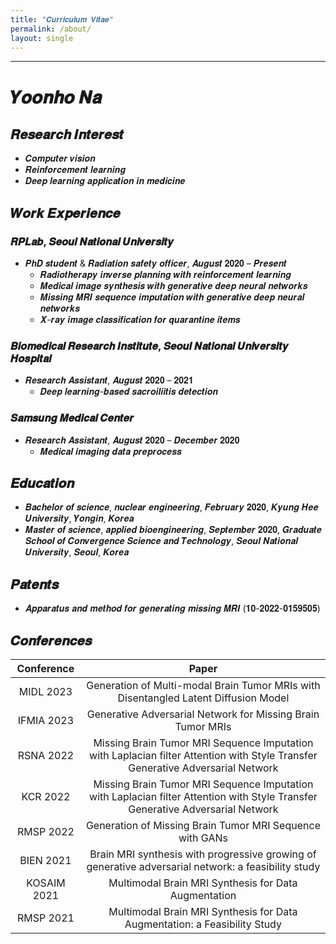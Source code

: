 ```yaml
---
title: "𝑪𝒖𝒓𝒓𝒊𝒄𝒖𝒍𝒖𝒎 𝑽𝒊𝒕𝒂𝒆"
permalink: /about/
layout: single
---
```

---
# 𝒀𝒐𝒐𝒏𝒉𝒐 𝑵𝒂
## 𝑹𝒆𝒔𝒆𝒂𝒓𝒄𝒉 𝑰𝒏𝒕𝒆𝒓𝒆𝒔𝒕
- 𝑪𝒐𝒎𝒑𝒖𝒕𝒆𝒓 𝒗𝒊𝒔𝒊𝒐𝒏
- 𝑹𝒆𝒊𝒏𝒇𝒐𝒓𝒄𝒆𝒎𝒆𝒏𝒕 𝒍𝒆𝒂𝒓𝒏𝒊𝒏𝒈
- 𝑫𝒆𝒆𝒑 𝒍𝒆𝒂𝒓𝒏𝒊𝒏𝒈 𝒂𝒑𝒑𝒍𝒊𝒄𝒂𝒕𝒊𝒐𝒏 𝒊𝒏 𝒎𝒆𝒅𝒊𝒄𝒊𝒏𝒆

## 𝑾𝒐𝒓𝒌 𝑬𝒙𝒑𝒆𝒓𝒊𝒆𝒏𝒄𝒆
### 𝑹𝑷𝑳𝒂𝒃, 𝑺𝒆𝒐𝒖𝒍 𝑵𝒂𝒕𝒊𝒐𝒏𝒂𝒍 𝑼𝒏𝒊𝒗𝒆𝒓𝒔𝒊𝒕𝒚
- 𝑷𝒉𝑫 𝒔𝒕𝒖𝒅𝒆𝒏𝒕 & 𝑹𝒂𝒅𝒊𝒂𝒕𝒊𝒐𝒏 𝒔𝒂𝒇𝒆𝒕𝒚 𝒐𝒇𝒇𝒊𝒄𝒆𝒓, 𝑨𝒖𝒈𝒖𝒔𝒕 𝟐𝟎𝟐𝟎 – 𝑷𝒓𝒆𝒔𝒆𝒏𝒕
  - 𝑹𝒂𝒅𝒊𝒐𝒕𝒉𝒆𝒓𝒂𝒑𝒚 𝒊𝒏𝒗𝒆𝒓𝒔𝒆 𝒑𝒍𝒂𝒏𝒏𝒊𝒏𝒈 𝒘𝒊𝒕𝒉 𝒓𝒆𝒊𝒏𝒇𝒐𝒓𝒄𝒆𝒎𝒆𝒏𝒕 𝒍𝒆𝒂𝒓𝒏𝒊𝒏𝒈
  -	𝑴𝒆𝒅𝒊𝒄𝒂𝒍 𝒊𝒎𝒂𝒈𝒆 𝒔𝒚𝒏𝒕𝒉𝒆𝒔𝒊𝒔 𝒘𝒊𝒕𝒉 𝒈𝒆𝒏𝒆𝒓𝒂𝒕𝒊𝒗𝒆 𝒅𝒆𝒆𝒑 𝒏𝒆𝒖𝒓𝒂𝒍 𝒏𝒆𝒕𝒘𝒐𝒓𝒌𝒔
  -	𝑴𝒊𝒔𝒔𝒊𝒏𝒈 𝑴𝑹𝑰 𝒔𝒆𝒒𝒖𝒆𝒏𝒄𝒆 𝒊𝒎𝒑𝒖𝒕𝒂𝒕𝒊𝒐𝒏 𝒘𝒊𝒕𝒉 𝒈𝒆𝒏𝒆𝒓𝒂𝒕𝒊𝒗𝒆 𝒅𝒆𝒆𝒑 𝒏𝒆𝒖𝒓𝒂𝒍 𝒏𝒆𝒕𝒘𝒐𝒓𝒌𝒔
  -	𝑿-𝒓𝒂𝒚 𝒊𝒎𝒂𝒈𝒆 𝒄𝒍𝒂𝒔𝒔𝒊𝒇𝒊𝒄𝒂𝒕𝒊𝒐𝒏 𝒇𝒐𝒓 𝒒𝒖𝒂𝒓𝒂𝒏𝒕𝒊𝒏𝒆 𝒊𝒕𝒆𝒎𝒔

### 𝑩𝒊𝒐𝒎𝒆𝒅𝒊𝒄𝒂𝒍 𝑹𝒆𝒔𝒆𝒂𝒓𝒄𝒉 𝑰𝒏𝒔𝒕𝒊𝒕𝒖𝒕𝒆, 𝑺𝒆𝒐𝒖𝒍 𝑵𝒂𝒕𝒊𝒐𝒏𝒂𝒍 𝑼𝒏𝒊𝒗𝒆𝒓𝒔𝒊𝒕𝒚 𝑯𝒐𝒔𝒑𝒊𝒕𝒂𝒍
- 𝑹𝒆𝒔𝒆𝒂𝒓𝒄𝒉 𝑨𝒔𝒔𝒊𝒔𝒕𝒂𝒏𝒕, 𝑨𝒖𝒈𝒖𝒔𝒕 𝟐𝟎𝟐𝟎 – 𝟐𝟎𝟐𝟏
  - 𝑫𝒆𝒆𝒑 𝒍𝒆𝒂𝒓𝒏𝒊𝒏𝒈-𝒃𝒂𝒔𝒆𝒅 𝒔𝒂𝒄𝒓𝒐𝒊𝒍𝒊𝒊𝒕𝒊𝒔 𝒅𝒆𝒕𝒆𝒄𝒕𝒊𝒐𝒏

### 𝑺𝒂𝒎𝒔𝒖𝒏𝒈 𝑴𝒆𝒅𝒊𝒄𝒂𝒍 𝑪𝒆𝒏𝒕𝒆𝒓
- 𝑹𝒆𝒔𝒆𝒂𝒓𝒄𝒉 𝑨𝒔𝒔𝒊𝒔𝒕𝒂𝒏𝒕, 𝑨𝒖𝒈𝒖𝒔𝒕 𝟐𝟎𝟐𝟎 – 𝑫𝒆𝒄𝒆𝒎𝒃𝒆𝒓 𝟐𝟎𝟐𝟎
  - 𝑴𝒆𝒅𝒊𝒄𝒂𝒍 𝒊𝒎𝒂𝒈𝒊𝒏𝒈 𝒅𝒂𝒕𝒂 𝒑𝒓𝒆𝒑𝒓𝒐𝒄𝒆𝒔𝒔

## 𝑬𝒅𝒖𝒄𝒂𝒕𝒊𝒐𝒏
- 𝑩𝒂𝒄𝒉𝒆𝒍𝒐𝒓 𝒐𝒇 𝒔𝒄𝒊𝒆𝒏𝒄𝒆, 𝒏𝒖𝒄𝒍𝒆𝒂𝒓 𝒆𝒏𝒈𝒊𝒏𝒆𝒆𝒓𝒊𝒏𝒈, 𝑭𝒆𝒃𝒓𝒖𝒂𝒓𝒚 𝟐𝟎𝟐𝟎, 𝑲𝒚𝒖𝒏𝒈 𝑯𝒆𝒆 𝑼𝒏𝒊𝒗𝒆𝒓𝒔𝒊𝒕𝒚, 𝒀𝒐𝒏𝒈𝒊𝒏, 𝑲𝒐𝒓𝒆𝒂
- 𝑴𝒂𝒔𝒕𝒆𝒓 𝒐𝒇 𝒔𝒄𝒊𝒆𝒏𝒄𝒆, 𝒂𝒑𝒑𝒍𝒊𝒆𝒅 𝒃𝒊𝒐𝒆𝒏𝒈𝒊𝒏𝒆𝒆𝒓𝒊𝒏𝒈, 𝑺𝒆𝒑𝒕𝒆𝒎𝒃𝒆𝒓 𝟐𝟎𝟐𝟎, 𝑮𝒓𝒂𝒅𝒖𝒂𝒕𝒆 𝑺𝒄𝒉𝒐𝒐𝒍 𝒐𝒇 𝑪𝒐𝒏𝒗𝒆𝒓𝒈𝒆𝒏𝒄𝒆 𝑺𝒄𝒊𝒆𝒏𝒄𝒆 𝒂𝒏𝒅 𝑻𝒆𝒄𝒉𝒏𝒐𝒍𝒐𝒈𝒚, 𝑺𝒆𝒐𝒖𝒍 𝑵𝒂𝒕𝒊𝒐𝒏𝒂𝒍 𝑼𝒏𝒊𝒗𝒆𝒓𝒔𝒊𝒕𝒚, 𝑺𝒆𝒐𝒖𝒍, 𝑲𝒐𝒓𝒆𝒂

## 𝑷𝒂𝒕𝒆𝒏𝒕𝒔
- 𝑨𝒑𝒑𝒂𝒓𝒂𝒕𝒖𝒔 𝒂𝒏𝒅 𝒎𝒆𝒕𝒉𝒐𝒅 𝒇𝒐𝒓 𝒈𝒆𝒏𝒆𝒓𝒂𝒕𝒊𝒏𝒈 𝒎𝒊𝒔𝒔𝒊𝒏𝒈 𝑴𝑹𝑰 (𝟏𝟎-𝟐𝟎𝟐𝟐-𝟎𝟏𝟓𝟗𝟓𝟎𝟓)

## 𝑪𝒐𝒏𝒇𝒆𝒓𝒆𝒏𝒄𝒆𝒔

| Conference | Paper |
|:---:|:---:|
| MIDL 2023 | Generation of Multi-modal Brain Tumor MRIs with Disentangled Latent Diffusion Model |
| IFMIA 2023 | Generative Adversarial Network for Missing Brain Tumor MRIs |
| RSNA 2022 | Missing Brain Tumor MRI Sequence Imputation with Laplacian filter Attention with Style Transfer Generative Adversarial Network |
| KCR 2022 | Missing Brain Tumor MRI Sequence Imputation with Laplacian filter Attention with Style Transfer Generative Adversarial Network |
| RMSP 2022 | Generation of Missing Brain Tumor MRI Sequence with GANs |
| BIEN 2021 | Brain MRI synthesis with progressive growing of generative adversarial network: a feasibility study |
| KOSAIM 2021 | Multimodal Brain MRI Synthesis for Data Augmentation |
| RMSP 2021 | Multimodal Brain MRI Synthesis for Data Augmentation: a Feasibility Study |
